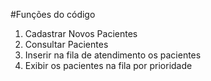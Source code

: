 #Funções do código

1. Cadastrar Novos Pacientes
2. Consultar Pacientes
3. Inserir na fila de atendimento os pacientes
4. Exibir os pacientes na fila por prioridade

